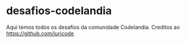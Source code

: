 # desafios-codelandia
Aqui temos todos os desafios da comunidade Codelandia.
Creditos ao https://github.com/iuricode
